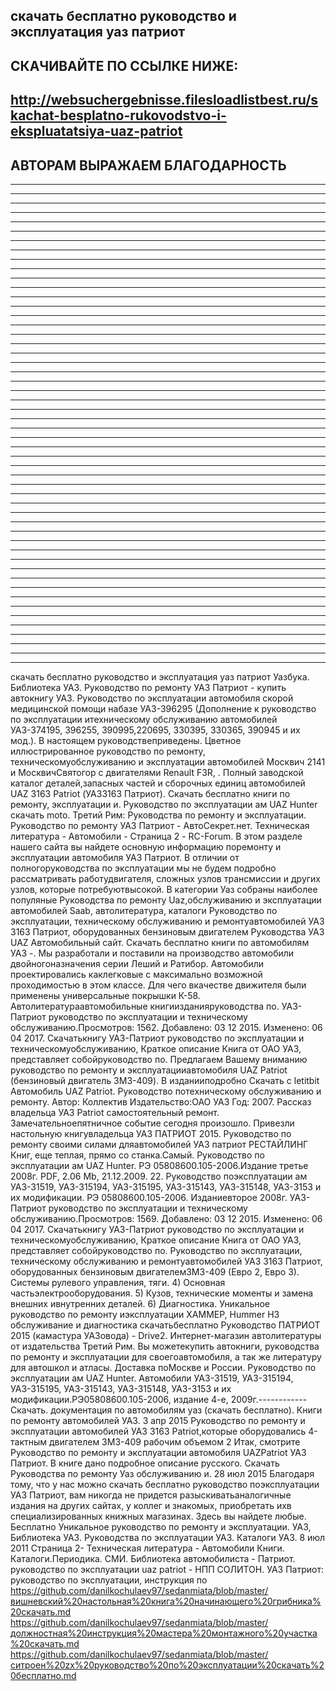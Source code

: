 скачать бесплатно руководство и эксплуатация уаз патриот
--------------------------------------------------
СКАЧИВАЙТЕ ПО ССЫЛКЕ НИЖЕ:
--------------------------------------------------
http://websuchergebnisse.filesloadlistbest.ru/skachat-besplatno-rukovodstvo-i-ekspluatatsiya-uaz-patriot
--------------------------------------------------
АВТОРАМ ВЫРАЖАЕМ БЛАГОДАРНОСТЬ
--------------------------------------------------
--------------------------------------------------
--------------------------------------------------
--------------------------------------------------
--------------------------------------------------
--------------------------------------------------
--------------------------------------------------
--------------------------------------------------
--------------------------------------------------
--------------------------------------------------
--------------------------------------------------
--------------------------------------------------
--------------------------------------------------
--------------------------------------------------
--------------------------------------------------
--------------------------------------------------
--------------------------------------------------
--------------------------------------------------
--------------------------------------------------
--------------------------------------------------
--------------------------------------------------
--------------------------------------------------
--------------------------------------------------
--------------------------------------------------
--------------------------------------------------
--------------------------------------------------
--------------------------------------------------
--------------------------------------------------
--------------------------------------------------
--------------------------------------------------
--------------------------------------------------
--------------------------------------------------
--------------------------------------------------
--------------------------------------------------
--------------------------------------------------
--------------------------------------------------
--------------------------------------------------
--------------------------------------------------
--------------------------------------------------
--------------------------------------------------
--------------------------------------------------
--------------------------------------------------
--------------------------------------------------
--------------------------------------------------
--------------------------------------------------
--------------------------------------------------
--------------------------------------------------
--------------------------------------------------
--------------------------------------------------
--------------------------------------------------
--------------------------------------------------
--------------------------------------------------
--------------------------------------------------
скачать бесплатно руководство и эксплуатация уаз патриот Уазбука. Библиотека УАЗ. Руководство по ремонту УАЗ Патриот - купить автокнигу УАЗ. Руководство по эксплуатации автомобиля скорой медицинской помощи набазе УАЗ-396295 (Дополнение к руководство по эксплуатации итехническому обслуживанию автомобилей УАЗ-374195, 396255, 390995,220695, 330395, 330365, 390945 и их мод.). В настоящем руководствеприведены. Цветное иллюстрированное руководство по ремонту, техническомуобслуживанию и эксплуатации автомобилей Москвич 2141 и МосквичСвятогор с двигателями Renault F3R, . Полный заводской каталог деталей,запасных частей и сборочных единиц автомобилей UAZ 3163 Patriot (УАЗ3163 Патриот). Скачать бесплатно книги по ремонту, эксплуатации и. Руководство по эксплуатации ам UAZ Hunter скачать  moto. Третий Рим: Руководства по ремонту и эксплуатации. Руководство по ремонту УАЗ Патриот - АвтоСекрет.нет. Техническая литература - Автомобили - Страница 2 - RC-Forum. В этом разделе нашего сайта вы найдете основную информацию поремонту и эксплуатации автомобиля УАЗ Патриот. В отличии от полногоруководства по эксплуатации мы не будем подробно рассматривать работудвигателя, сложных узлов трансмиссии и других узлов, которые потребуютвысокой. В категории Уаз собраны наиболее популяные Руководства по ремонту Uaz,обслуживанию и эксплуатации автомобилей Saab, автолитература, каталоги Руководство по эксплуатации, техническому обслуживанию и ремонтуавтомобилей УАЗ 3163 Патриот, оборудованных бензиновым двигателем
Руководства УАЗ UAZ  Автомобильный сайт. Скачать бесплатно книги по автомобилям УАЗ -. Мы разработали и поставили на производство автомобили двойногоназначения серии Леший и Ратибор. Автомобили проектировались каклегковые с максимально возможной проходимостью в этом классе. Для чего вкачестве движителя были применены универсальные покрышки К-58. Автолитератураавтомобильные книгиизданияруководства по. УАЗ-Патриот руководство по эксплуатации и техническому обслуживанию.Просмотров: 1562. Добавлено: 03 12 2015. Изменено: 06 04 2017. Скачатькнигу УАЗ-Патриот руководство по эксплуатации и техническомуобслуживанию, Краткое описание Книга от ОАО УАЗ, представляет собойруководство по. Предлагаем Вашему вниманию руководство по ремонту и эксплуатацииавтомобиля UAZ Patriot (бензиновый двигатель ЗМЗ-409). В изданииподробно  Скачать c letitbit Автомобиль UAZ Patriot. Руководство потехническому обслуживанию и ремонту. Автор: Коллектив Издательство:ОАО УАЗ Год: 2007. Рассказ владельца УАЗ Patriot  самостоятельный ремонт. Замечательноепятничное событие сегодня произошло. Привезли настольную книгувладельца УАЗ ПАТРИОТ 2015. Руководство по ремонту своими силами дляавтомобилей УАЗ патриот РЕСТАЙЛИНГ Книг, еще теплая, прямо со станка.Самый. Руководство по эксплуатации ам UAZ Hunter. РЭ 05808600.105-2006.Издание третье 2008г. PDF, 2.06 Mb, 21.12.2009. 22. Руководство поэксплуатации ам УАЗ-31519, УАЗ-315194, УАЗ-315195, УАЗ-315143, УАЗ-315148, УАЗ-3153 и их модификации. РЭ 05808600.105-2006. Изданиевторое 2008г. УАЗ-Патриот руководство по эксплуатации и техническому обслуживанию.Просмотров: 1569. Добавлено: 03 12 2015. Изменено: 06 04 2017. Скачатькнигу УАЗ-Патриот руководство по эксплуатации и техническомуобслуживанию, Краткое описание Книга от ОАО УАЗ, представляет собойруководство по. Руководство по эксплуатации, техническому обслуживанию и ремонтуавтомобилей УАЗ 3163 Патриот, оборудованных бензиновым двигателемЗМЗ-409 (Евро 2, Евро 3). Системы рулевого управления, тяги. 4) Основная частьэлектрооборудования. 5) Кузов, технические моменты и замена внешних ивнутренних деталей. 6) Диагностика. Уникальное руководство по ремонту иэксплуатации ХАММЕР, Hummer H3 обслуживание и диагностика скачатьбесплатно
Руководство ПАТРИОТ 2015 (камастура УАЗовода) - Drive2. Интернет-магазин автолитературы от издательства Третий Рим. Вы можетекупить автокниги, руководства по ремонту и эксплуатации для своегоавтомобиля, а так же литературу для автошкол и атласы. Доставка поМоскве и России. Руководство по эксплуатации ам UAZ Hunter. Автомобили УАЗ-31519, УАЗ-315194, УАЗ-315195, УАЗ-315143, УАЗ-315148, УАЗ-3153 и их модификации.РЭ05808600.105-2006, издание 4-е, 2009г.------------Скачать. документация по автомобилям уаз (скачать бесплатно). Книги по ремонту автомобилей УАЗ. 3 апр 2015  Руководство по ремонту и эксплуатации автомобилей УАЗ 3163 Patriot,которые оборудовались 4-тактным двигателем ЗМЗ-409 рабочим объемом 2 Итак, смотрите Руководство по ремонту и эксплуатации автомобиля UAZPatriot  УАЗ Патриот. В книге дано подробное описание русского. Скачать Руководства по ремонту Уаз обслуживанию и. 28 июл 2015  Благодаря тому, что у нас можно скачать бесплатно руководство поэксплуатации УАЗ Патриот, вам никогда не придется разыскиватьаналогичные издания на других сайтах, у коллег и знакомых, приобретать ихв специализированных книжных магазинах. Здесь вы найдете любые. Бесплатно Уникальное руководство по ремонту и эксплуатации. УАЗ, Библиотека УАЗ. Руководства по эксплуатации УАЗ. Каталоги УАЗ. 8 июл 2011  Страница 2- Техническая литература - Автомобили Книги. Каталоги.Периодика. СМИ.
Библиотека автомобилиста - Патриот. руководство по эксплуатации uaz patriot - НПП СОЛИТОН. УАЗ Патриот: руководство по эксплуатации, инструкция по
https://github.com/danilkochulaev97/sedanmiata/blob/master/вишневский%20настольная%20книга%20начинающего%20грибника%20скачать.md
https://github.com/danilkochulaev97/sedanmiata/blob/master/должностная%20инструкция%20мастера%20монтажного%20участка%20скачать.md
https://github.com/danilkochulaev97/sedanmiata/blob/master/ситроен%20zx%20руководство%20по%20эксплуатации%20скачать%20бесплатно.md